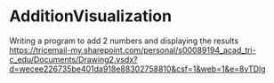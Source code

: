 # AdditionVisualization
Writing a program to add 2 numbers and displaying the results
https://tricemail-my.sharepoint.com/personal/s00089194_acad_tri-c_edu/Documents/Drawing2.vsdx?d=wecee226735be401da918e88302758810&csf=1&web=1&e=8vTDlg
